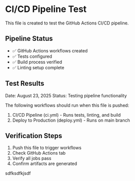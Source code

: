 # CI/CD Pipeline Test

This file is created to test the GitHub Actions CI/CD pipeline.

## Pipeline Status

- ✅ GitHub Actions workflows created
- ✅ Tests configured
- ✅ Build process verified
- ✅ Linting setup complete

## Test Results

Date: August 23, 2025
Status: Testing pipeline functionality

The following workflows should run when this file is pushed:
1. CI/CD Pipeline (ci.yml) - Runs tests, linting, and build
2. Deploy to Production (deploy.yml) - Runs on main branch

## Verification Steps

1. Push this file to trigger workflows
2. Check GitHub Actions tab
3. Verify all jobs pass
4. Confirm artifacts are generated


sdfksdfkjsdf
